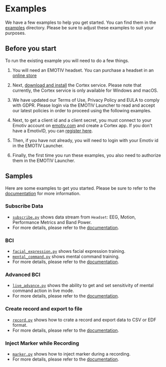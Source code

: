 # Examples

We have a few examples to help you get started. You can find them in the [examples]
directory. Please be sure to adjust these examples to suit your purposes.

[examples]: ./

## Before you start

To run the existing example you will need to do a few things.

1. You will need an EMOTIV headset. You can purchase a headset in an [online store][emotiv]

2. Next, [download and install][developer] the Cortex service. Please note that
currently, the Cortex service is only available for Windows and macOS.

3. We have updated our Terms of Use, Privacy Policy and EULA to comply with GDPR.
Please login via the EMOTIV Launcher to read and accept our latest policies in
order to proceed using the following examples.

4. Next, to get a client id and a client secret, you must connect to your Emotiv
account on [emotiv.com][emotiv-account] and create a Cortex app. If you don't
have a EmotivID, you can [register here].

5. Then, if you have not already, you will need to login with your Emotiv id in
the EMOTIV Launcher.

6. Finally, the first time you run these examples, you also need to authorize
them in the EMOTIV Launcher.

[emotiv]: https://www.emotiv.com/
[developer]: https://www.emotiv.com/developer/
[emotiv-account]: https://www.emotiv.com/my-account/cortex-apps/
[register here]: https://id.emotivcloud.com/eoidc/account/registration/

## Samples

Here are some examples to get you started. Please be sure to refer to the
[documentation][docs] for more information.

[docs]: https://emotiv.gitbook.io/cortex-api/

### Subscribe Data

- [`subscribe.py`] shows data stream from `Headset`: EEG, Motion, Performance Metrics
and Band Power.
- For more details, please refer to the [documentation][subscribe].

[`subscribe.py`]: ./subscribe.py
[subscribe]: https://emotiv.gitbook.io/cortex-api/data-subscription

### BCI

- [`facial_expression.py`] shows facial expression training.
- [`mental_command.py`] shows mental command training.
- For more details, please refer to the [documentation][bci].

[`facial_expression.py`]: ./train/facial_expression.py
[`mental_command.py`]: ./train/mental_command.py
[bci]: https://emotiv.gitbook.io/cortex-api/bci

### Advanced BCI

- [`live_advance.py`] shows the ability to get and set sensitivity of mental command
action in live mode.
- For more details, please refer to the [documentation][advanced-bci].

[`live_advance.py`]: ./train/live_advance.py
[advanced-bci]: https://emotiv.gitbook.io/cortex-api/advanced-bci

### Create record and export to file

- [`record.py`] shows how to crate a record and export data to CSV or EDF format.
- For more details, please refer to the [documentation][records].

[`record.py`]: ./record.py
[records]: https://emotiv.gitbook.io/cortex-api/records

### Inject Marker while Recording

- [`marker.py`] shows how to inject marker during a recording.
- For more details, please refer to the [documentation][markers].

[`marker.py`]: ./marker.py
[markers]: https://emotiv.gitbook.io/cortex-api/markers

